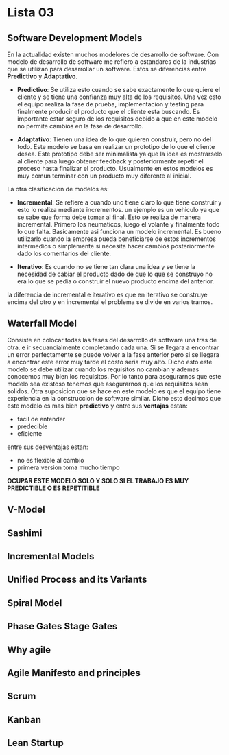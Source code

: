 # Lista 03

## Software Development Models
En la actualidad existen muchos modelores de desarrollo de software. Con modelo de desarrollo de software me refiero a estandares de la industrias que se utilizan para desarrollar un software. Estos se diferencias entre **Predictivo** y **Adaptativo**.

* **Predictivo**: Se utiliza esto cuando se sabe exactamente lo que quiere el cliente y se tiene una confianza muy alta de los requisitos. Una vez esto el equipo realiza la fase de prueba, implementacion y testing para finalmente producir el producto que el cliente esta buscando. Es importante estar seguro de los requisitos debido a que en este modelo no permite cambios en la fase de desarrollo. 

* **Adaptativo**: Tienen una idea de lo que quieren construir, pero no del todo. Este modelo se basa en realizar un prototipo de lo que el cliente desea. Este prototipo debe ser minimalista ya que la idea es mostrarselo al cliente para luego obtener feedback y posteriormente repetir el proceso hasta finalizar el producto. Usualmente en estos modelos es muy comun terminar con un producto muy diferente al inicial.

La otra clasificacion de modelos es:

* **Incremental**: Se refiere a cuando uno tiene claro lo que tiene construir y esto lo realiza mediante incrementos. un ejemplo es un vehiculo ya que se sabe que forma debe tomar al final. Esto se realiza de manera incremental. Primero los neumaticos, luego el volante y finalmente todo lo que falta. Basicamente asi funciona un modelo incremental. Es bueno utilizarlo cuando la empresa pueda beneficiarse de estos incrementos intermedios o simplemente si necesita hacer cambios posteriormente dado los comentarios del cliente.

* **Iterativo**: Es cuando no se tiene tan clara una idea y se tiene la necesidad de cabiar el producto dado de que lo que se construyo no era lo que se pedia o construir el nuevo producto encima del anterior.

la diferencia de incremental e iterativo es que en iterativo se construye encima del otro y en incremental el problema se divide en varios tramos.

## Waterfall Model

Consiste en colocar todas las fases del desarrollo de software una tras de otra. e ir secuancialmente completando cada una. Si se llegara a encontrar un error perfectamente se puede volver a la fase anterior pero si se llegara a encontrar este error muy tarde el costo seria muy alto. Dicho esto este modelo se debe utilizar cuando los requisitos no cambian y ademas conocemos muy bien los requisitos. Por lo tanto para asegurarnos que este modelo sea existoso tenemos que asegurarnos que los requisitos sean solidos. Otra suposicion que se hace en este modelo es que el equipo tiene experiencia en la construccion de software similar. Dicho esto decimos que este modelo es mas bien **predictivo** y entre sus **ventajas** estan:
* facil de entender
* predecible
* eficiente

entre sus desventajas estan:
* no es flexible al cambio
* primera version toma mucho tiempo


**OCUPAR ESTE MODELO SOLO Y SOLO SI EL TRABAJO ES MUY PREDICTIBLE O ES REPETITIBLE**
## V-Model

## Sashimi

## Incremental Models

## Unified Process and its Variants

## Spiral Model

## Phase Gates Stage Gates

## Why agile

## Agile Manifesto and principles

## Scrum

## Kanban

## Lean Startup

